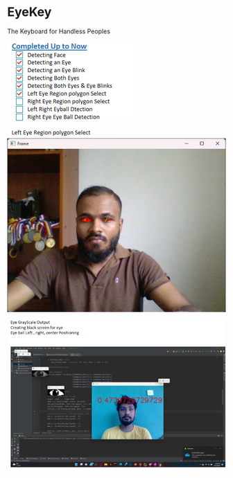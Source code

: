 # EyeKey

The Keyboard for Handless Peoples

![img_2.png](images/img_2.png)

![img.png](images/img.png)
![img_1.png](images/img_1.png)

![img.png](img.png)

